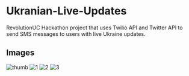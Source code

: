 # Ukranian-Live-Updates
RevolutionUC Hackathon project that uses Twilio API and Twitter API to send SMS messages to users with live Ukraine updates.
## Images
![thumb](https://user-images.githubusercontent.com/46828931/155876456-149fe40c-7dcb-4cef-9b67-77312687071f.png)
![1](https://user-images.githubusercontent.com/46828931/155876461-3fc3757b-8313-45b6-90dc-026993e9ac94.png)
![2](https://user-images.githubusercontent.com/46828931/155876466-e0bf4928-549c-4e13-9c9c-7dcfe23e8742.png)
![3](https://user-images.githubusercontent.com/46828931/155876468-41a0ff1b-3939-4a5c-a4f6-9e5c629d2954.png)
